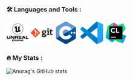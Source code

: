 ### :hammer_and_wrench: Languages and Tools :
<div>
  <img src="https://github.com/devicons/devicon/blob/ca28c779441053191ff11710fe24a9e6c23690d6/icons/unrealengine/unrealengine-original-wordmark.svg?plain=1" title="UE" **alt="UE" width="60" height="60"/>
  <img src="https://github.com/devicons/devicon/blob/master/icons/git/git-original-wordmark.svg" title="Git" **alt="Git" width="60" height="60"/>
  <img src="https://github.com/devicons/devicon/blob/master/icons/cplusplus/cplusplus-original.svg" title="C++" alt="C++" width="60" height="60"/>&nbsp;
  <img src="https://github.com/devicons/devicon/blob/master/icons/vscode/vscode-original.svg" title="VSC" **alt="VSC" width="60" height="60"/>
  <img src="https://github.com/devicons/devicon/blob/master/icons/clion/clion-original.svg" title="Cl" **alt="VSC" width="60" height="60"/>
</div>

### :fire: My Stats :
![Anurag's GitHub stats](https://github-readme-stats.vercel.app/api?username=maximb-dev&theme=transparent&show_icons=true)
